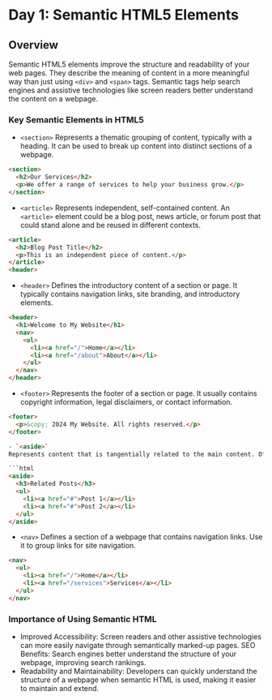 # Day 1: Semantic HTML5 Elements

## Overview
Semantic HTML5 elements improve the structure and readability of your web pages. They describe the meaning of content in a more meaningful way than just using `<div>` and `<span>` tags. Semantic tags help search engines and assistive technologies like screen readers better understand the content on a webpage.

### Key Semantic Elements in HTML5
- `<section>`
Represents a thematic grouping of content, typically with a heading. It can be used to break up content into distinct sections of a webpage.

```html
<section>
  <h2>Our Services</h2>
  <p>We offer a range of services to help your business grow.</p>
</section>
```
- `<article>`
Represents independent, self-contained content. An `<article>` element could be a blog post, news article, or forum post that could stand alone and be reused in different contexts.

```html
<article>
  <h2>Blog Post Title</h2>
  <p>This is an independent piece of content.</p>
</article>
<header>
```
- `<header>`
Defines the introductory content of a section or page. It typically contains navigation links, site branding, and introductory elements.

```html
<header>
  <h1>Welcome to My Website</h1>
  <nav>
    <ul>
      <li><a href="/">Home</a></li>
      <li><a href="/about">About</a></li>
    </ul>
  </nav>
</header>
```
- `<footer>`
Represents the footer of a section or page. It usually contains copyright information, legal disclaimers, or contact information.

```html
<footer>
  <p>&copy; 2024 My Website. All rights reserved.</p>
</footer>

- `<aside>`
Represents content that is tangentially related to the main content. Often used for sidebars, callouts, or other content that complements the main article or section.

```html
<aside>
  <h3>Related Posts</h3>
  <ul>
    <li><a href="#">Post 1</a></li>
    <li><a href="#">Post 2</a></li>
  </ul>
</aside>
```
- `<nav>`
Defines a section of a webpage that contains navigation links. Use it to group links for site navigation.

```html
<nav>
  <ul>
    <li><a href="/">Home</a></li>
    <li><a href="/services">Services</a></li>
  </ul>
</nav>
```
### Importance of Using Semantic HTML
- Improved Accessibility: Screen readers and other assistive technologies can more easily navigate through semantically marked-up pages.
SEO Benefits: Search engines better understand the structure of your webpage, improving search rankings.
- Readability and Maintainability: Developers can quickly understand the structure of a webpage when semantic HTML is used, making it easier to maintain and extend.